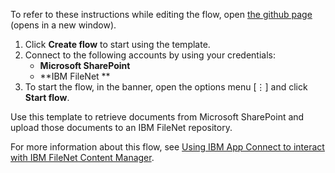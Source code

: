 To refer to these instructions while editing the flow, open [the github page](https://github.com/ot4i/app-connect-templates/blob/master/resources/markdown/Retrieve%20documents%20from%20Microsoft%20SharePoint%20and%20upload%20them%20to%20an%20IBM%20FileNet%20repository_instructions.md) (opens in a new window).

1. Click **Create flow** to start using the template.
2. Connect to the following accounts by using your credentials:
   - **Microsoft SharePoint** 
   - **IBM FileNet **
3. To start the flow, in the banner, open the options menu [⋮] and click **Start flow**.

Use this template to retrieve documents from Microsoft SharePoint and upload those documents to an IBM FileNet repository.

For more information about this flow, see [Using IBM App Connect to interact with IBM FileNet Content Manager](https://community.ibm.com/community/user/integration/viewdocument/using-ibm-app-connect-to-interact-w-3).
